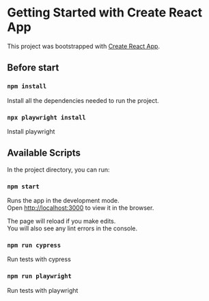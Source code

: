 # Getting Started with Create React App

This project was bootstrapped with [Create React App](https://github.com/facebook/create-react-app).

## Before start

### `npm install`

Install all the dependencies needed to run the project.

### `npx playwright install`

Install playwright

## Available Scripts

In the project directory, you can run:

### `npm start`

Runs the app in the development mode.\
Open [http://localhost:3000](http://localhost:3000) to view it in the browser.

The page will reload if you make edits.\
You will also see any lint errors in the console.

### `npm run cypress`

Run tests with cypress

### `npm run playwright`

Run tests with playwright